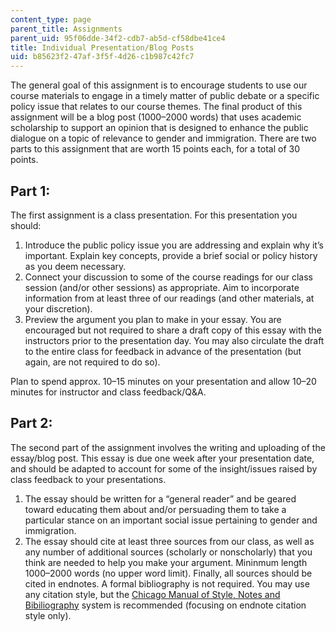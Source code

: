 ```yaml
---
content_type: page
parent_title: Assignments
parent_uid: 95f06dde-34f2-cdb7-ab5d-cf58dbe41ce4
title: Individual Presentation/Blog Posts
uid: b85623f2-47af-3f5f-4d26-c1b987c42fc7
---
```


The general goal of this assignment is to encourage students to use our course materials to engage in a timely matter of public debate or a specific policy issue that relates to our course themes. The final product of this assignment will be a blog post (1000–2000 words) that uses academic scholarship to support an opinion that is designed to enhance the public dialogue on a topic of relevance to gender and immigration. There are two parts to this assignment that are worth 15 points each, for a total of 30 points.

Part 1:
-------

The first assignment is a class presentation. For this presentation you should:

1.  Introduce the public policy issue you are addressing and explain why it’s important. Explain key concepts, provide a brief social or policy history as you deem necessary.
2.  Connect your discussion to some of the course readings for our class session (and/or other sessions) as appropriate. Aim to incorporate information from at least three of our readings (and other materials, at your discretion).
3.  Preview the argument you plan to make in your essay. You are encouraged but not required to share a draft copy of this essay with the instructors prior to the presentation day. You may also circulate the draft to the entire class for feedback in advance of the presentation (but again, are not required to do so).

Plan to spend approx. 10–15 minutes on your presentation and allow 10–20 minutes for instructor and class feedback/Q&A.

Part 2:
-------

The second part of the assignment involves the writing and uploading of the essay/blog post. This essay is due one week after your presentation date, and should be adapted to account for some of the insight/issues raised by class feedback to your presentations.

1.  The essay should be written for a “general reader” and be geared toward educating them about and/or persuading them to take a particular stance on an important social issue pertaining to gender and immigration.
2.  The essay should cite at least three sources from our class, as well as any number of additional sources (scholarly or nonscholarly) that you think are needed to help you make your argument. Mininmum length 1000–2000 words (no upper word limit). Finally, all sources should be cited in endnotes. A formal bibliography is not required. You may use any citation style, but the [Chicago Manual of Style, Notes and Bibiliography](https://www.chicagomanualofstyle.org/tools_citationguide/citation-guide-1.html) system is recommended (focusing on endnote citation style only).
